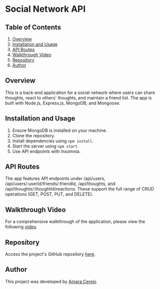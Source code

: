 # Social Network API

## Table of Contents
1. [Overview](#overview)
2. [Installation and Usage](#installation-and-usage)
3. [API Routes](#api-routes)
4. [Walkthrough Video](#walkthrough-video)
5. [Repository](#repository)
6. [Author](#author)

## Overview
This is a back-end application for a social network where users can share thoughts, react to others' thoughts, and maintain a friend list. The app is built with Node.js, Express.js, MongoDB, and Mongoose.

## Installation and Usage
1. Ensure MongoDB is installed on your machine.
2. Clone the repository.
3. Install dependencies using `npm install`.
4. Start the server using `npm start`.
5. Use API endpoints with Insomnia.

## API Routes
The app features API endpoints under /api/users, /api/users/:userId/friends/:friendId, /api/thoughts, and /api/thoughts/:thoughtId/reactions. These support the full range of CRUD operations (GET, POST, PUT, and DELETE).

## Walkthrough Video
For a comprehensive walkthrough of the application, please view the following [video](https://drive.google.com/file/d/1M_QbY5amgvQQN-Q3vUgkM9HQVnQc5X-W/view).

## Repository
Access the project's GitHub repository [here](https://github.com/amaraceresi/social-network-api).

## Author
This project was developed by [Amara Ceresi](https://github.com/amaraceresi).

